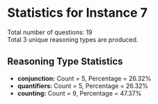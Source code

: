 # Statistics for Instance 7<br/>
Total number of questions: 19<br/>
Total 3 unique reasoning types are produced.<br/>
## Reasoning Type Statistics<br/>
- **conjunction:** Count = 5, Percentage = 26.32%<br/>
- **quantifiers:** Count = 5, Percentage = 26.32%<br/>
- **counting:** Count = 9, Percentage = 47.37%<br/>
